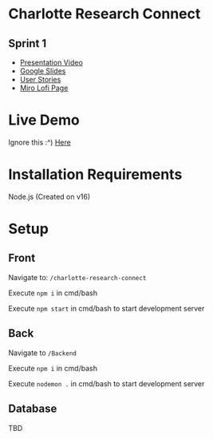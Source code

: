 # Charlotte Research Connect

## Sprint 1
* [Presentation Video](https://youtu.be/vQcjTLjSA3A)
* [Google Slides](https://docs.google.com/presentation/d/1ZQmWnIYBMIlCcJ-WJqHauteEwe30q01cmo9-jEOsNs4/edit#slide=id.gf6b72cc394_0_0)
* [User Stories](https://docs.google.com/spreadsheets/d/178Es_J5rGN5shpM4K5wY__VS9yBluQa7MdfE_j6xqgY/edit#gid=1200079538)
* [Miro Lofi Page](https://miro.com/app/board/o9J_lsUM7k8=/)


# Live Demo
Ignore this :^)
[Here](https://github.com/JokkerBang/Charlotte-Research-Connect)

# Installation Requirements
Node.js (Created on v16)

# Setup


## Front
Navigate to: `/charlotte-research-connect`

Execute `npm i` in cmd/bash

Execute `npm start` in cmd/bash to start development server

## Back
Navigate to `/Backend`

Execute `npm i` in cmd/bash

Execute `nodemon .` in cmd/bash to start development server


## Database
TBD

